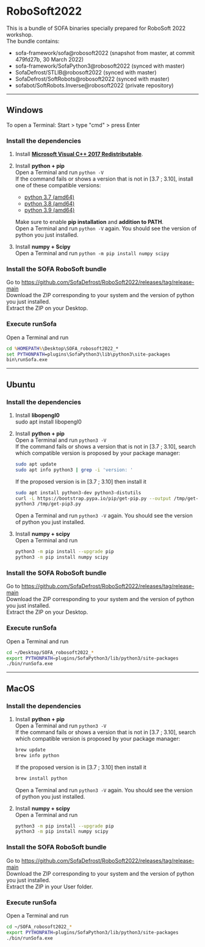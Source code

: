 # RoboSoft2022

This is a bundle of SOFA binaries specially prepared for RoboSoft 2022 workshop.  
The bundle contains:
- sofa-framework/sofa@robosoft2022 (snapshot from master, at commit 479fd27b, 30 March 2022)
- sofa-framework/SofaPython3@robosoft2022 (synced with master)
- SofaDefrost/STLIB@robosoft2022 (synced with master)
- SofaDefrost/SoftRobots@robosoft2022 (synced with master)
- sofabot/SoftRobots.Inverse@robosoft2022 (private repository)

----------------------------------------

## Windows

To open a Terminal: Start > type "cmd" > press Enter

### Install the dependencies

1. Install **[Microsoft Visual C++ 2017 Redistributable](https://aka.ms/vs/15/release/vc_redist.x64.exe)**.

2. Install **python + pip**  
   Open a Terminal and run `python -V`  
   If the command fails or shows a version that is not in [3.7 ; 3.10], install one of these compatible versions:  
   - [python 3.7 (amd64)](https://www.python.org/ftp/python/3.7.9/python-3.7.9-amd64.exe)  
   - [python 3.8 (amd64)](https://www.python.org/ftp/python/3.8.10/python-3.8.10-amd64.exe)  
   - [python 3.9 (amd64)](https://www.python.org/ftp/python/3.9.12/python-3.9.12-amd64.exe)  
   
   Make sure to enable **pip installation** and **addition to PATH**.  
   Open a Terminal and run `python -V` again. You should see the version of python you just installed.

3. Install **numpy + Scipy**  
   Open a Terminal and run `python -m pip install numpy scipy`

### Install the SOFA RoboSoft bundle

Go to https://github.com/SofaDefrost/RoboSoft2022/releases/tag/release-main  
Download the ZIP corresponding to your system and the version of python you just installed.  
Extract the ZIP on your Desktop.

### Execute runSofa

Open a Terminal and run  
```cmd
cd %HOMEPATH%\Desktop\SOFA_robosoft2022_*
set PYTHONPATH=plugins\SofaPython3\lib\python3\site-packages
bin\runSofa.exe
```

----------------------------------------

## Ubuntu

### Install the dependencies

1. Install **libopengl0**  
   sudo apt install libopengl0
   
2. Install **python + pip**  
   Open a Terminal and run `python3 -V`  
   If the command fails or shows a version that is not in [3.7 ; 3.10], search which compatible version is proposed by your package manager:  
   ```bash
   sudo apt update
   sudo apt info python3 | grep -i 'version: '
   ```
   If the proposed version is in [3.7 ; 3.10] then install it  
   ```bash
   sudo apt install python3-dev python3-distutils
   curl -L https://bootstrap.pypa.io/pip/get-pip.py --output /tmp/get-pip3.py
   python3 /tmp/get-pip3.py
   ```
   Open a Terminal and run `python3 -V` again. You should see the version of python you just installed.

3. Install **numpy + scipy**  
   Open a Terminal and run  
   ```bash
   python3 -m pip install --upgrade pip
   python3 -m pip install numpy scipy
   ```

### Install the SOFA RoboSoft bundle

Go to https://github.com/SofaDefrost/RoboSoft2022/releases/tag/release-main  
Download the ZIP corresponding to your system and the version of python you just installed.  
Extract the ZIP on your Desktop.

### Execute runSofa

Open a Terminal and run  
```bash
cd ~/Desktop/SOFA_robosoft2022_*
export PYTHONPATH=plugins/SofaPython3/lib/python3/site-packages 
./bin/runSofa.exe
```

----------------------------------------

## MacOS

### Install the dependencies

1. Install **python + pip**  
   Open a Terminal and run `python3 -V`  
   If the command fails or shows a version that is not in [3.7 ; 3.10], search which compatible version is proposed by your package manager:   
   ```bash
   brew update
   brew info python
   ```
   If the proposed version is in [3.7 ; 3.10] then install it  
   ```bash
   brew install python
   ```
   Open a Terminal and run `python3 -V` again. You should see the version of python you just installed.  

2. Install **numpy + scipy**   
   Open a Terminal and run  
   ```bash
   python3 -m pip install --upgrade pip
   python3 -m pip install numpy scipy
   ```

### Install the SOFA RoboSoft bundle

Go to https://github.com/SofaDefrost/RoboSoft2022/releases/tag/release-main  
Download the ZIP corresponding to your system and the version of python you just installed.  
Extract the ZIP in your User folder.  

### Execute runSofa

Open a Terminal and run  
```bash
cd ~/SOFA_robosoft2022_*
export PYTHONPATH=plugins/SofaPython3/lib/python3/site-packages 
./bin/runSofa.exe
```
